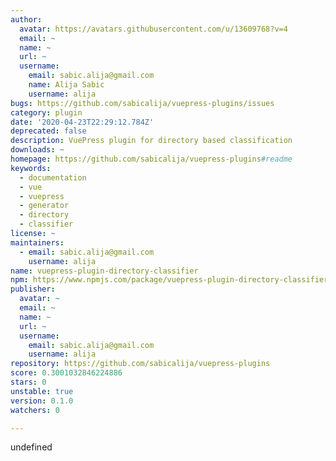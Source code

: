```yaml
---
author:
  avatar: https://avatars.githubusercontent.com/u/13609768?v=4
  email: ~
  name: ~
  url: ~
  username:
    email: sabic.alija@gmail.com
    name: Alija Sabic
    username: alija
bugs: https://github.com/sabicalija/vuepress-plugins/issues
category: plugin
date: '2020-04-23T22:29:12.784Z'
deprecated: false
description: VuePress plugin for directory based classification
downloads: ~
homepage: https://github.com/sabicalija/vuepress-plugins#readme
keywords:
  - documentation
  - vue
  - vuepress
  - generator
  - directory
  - classifier
license: ~
maintainers:
  - email: sabic.alija@gmail.com
    username: alija
name: vuepress-plugin-directory-classifier
npm: https://www.npmjs.com/package/vuepress-plugin-directory-classifier
publisher:
  avatar: ~
  email: ~
  name: ~
  url: ~
  username:
    email: sabic.alija@gmail.com
    username: alija
repository: https://github.com/sabicalija/vuepress-plugins
score: 0.3001032846224886
stars: 0
unstable: true
version: 0.1.0
watchers: 0

---
```


undefined